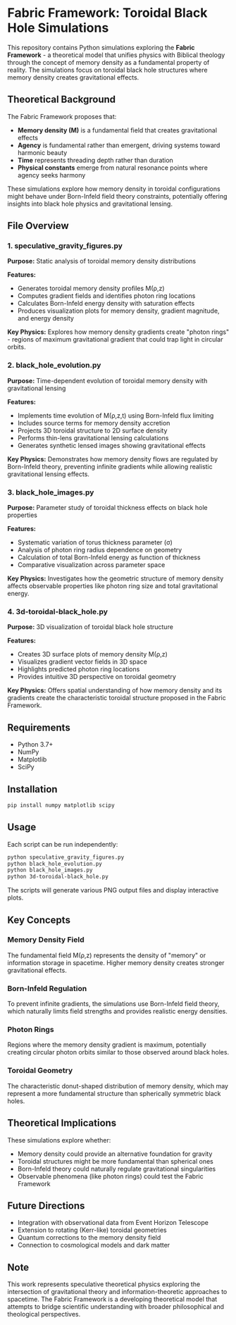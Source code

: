 # Fabric Framework: Toroidal Black Hole Simulations

This repository contains Python simulations exploring the **Fabric Framework** - a theoretical model that unifies physics with Biblical theology through the concept of memory density as a fundamental property of reality. The simulations focus on toroidal black hole structures where memory density creates gravitational effects.

## Theoretical Background

The Fabric Framework proposes that:

- **Memory density (M)** is a fundamental field that creates gravitational effects
- **Agency** is fundamental rather than emergent, driving systems toward harmonic beauty
- **Time** represents threading depth rather than duration
- **Physical constants** emerge from natural resonance points where agency seeks harmony

These simulations explore how memory density in toroidal configurations might behave under Born-Infeld field theory constraints, potentially offering insights into black hole physics and gravitational lensing.

## File Overview

### 1. speculative_gravity_figures.py

**Purpose:** Static analysis of toroidal memory density distributions

**Features:**
- Generates toroidal memory density profiles M(ρ,z)
- Computes gradient fields and identifies photon ring locations
- Calculates Born-Infeld energy density with saturation effects
- Produces visualization plots for memory density, gradient magnitude, and energy density

**Key Physics:** Explores how memory density gradients create "photon rings" - regions of maximum gravitational gradient that could trap light in circular orbits.

### 2. black_hole_evolution.py

**Purpose:** Time-dependent evolution of toroidal memory density with gravitational lensing

**Features:**
- Implements time evolution of M(ρ,z,t) using Born-Infeld flux limiting
- Includes source terms for memory density accretion
- Projects 3D toroidal structure to 2D surface density
- Performs thin-lens gravitational lensing calculations
- Generates synthetic lensed images showing gravitational effects

**Key Physics:** Demonstrates how memory density flows are regulated by Born-Infeld theory, preventing infinite gradients while allowing realistic gravitational lensing effects.

### 3. black_hole_images.py

**Purpose:** Parameter study of toroidal thickness effects on black hole properties

**Features:**
- Systematic variation of torus thickness parameter (σ)
- Analysis of photon ring radius dependence on geometry
- Calculation of total Born-Infeld energy as function of thickness
- Comparative visualization across parameter space

**Key Physics:** Investigates how the geometric structure of memory density affects observable properties like photon ring size and total gravitational energy.

### 4. 3d-toroidal-black_hole.py

**Purpose:** 3D visualization of toroidal black hole structure

**Features:**
- Creates 3D surface plots of memory density M(ρ,z)
- Visualizes gradient vector fields in 3D space
- Highlights predicted photon ring locations
- Provides intuitive 3D perspective on toroidal geometry

**Key Physics:** Offers spatial understanding of how memory density and its gradients create the characteristic toroidal structure proposed in the Fabric Framework.

## Requirements

- Python 3.7+
- NumPy
- Matplotlib
- SciPy

## Installation

```bash
pip install numpy matplotlib scipy
```

## Usage

Each script can be run independently:

```bash
python speculative_gravity_figures.py
python black_hole_evolution.py
python black_hole_images.py
python 3d-toroidal-black_hole.py
```

The scripts will generate various PNG output files and display interactive plots.

## Key Concepts

### Memory Density Field

The fundamental field M(ρ,z) represents the density of "memory" or information storage in spacetime. Higher memory density creates stronger gravitational effects.

### Born-Infeld Regulation

To prevent infinite gradients, the simulations use Born-Infeld field theory, which naturally limits field strengths and provides realistic energy densities.

### Photon Rings

Regions where the memory density gradient is maximum, potentially creating circular photon orbits similar to those observed around black holes.

### Toroidal Geometry

The characteristic donut-shaped distribution of memory density, which may represent a more fundamental structure than spherically symmetric black holes.

## Theoretical Implications

These simulations explore whether:

- Memory density could provide an alternative foundation for gravity
- Toroidal structures might be more fundamental than spherical ones
- Born-Infeld theory could naturally regulate gravitational singularities
- Observable phenomena (like photon rings) could test the Fabric Framework

## Future Directions

- Integration with observational data from Event Horizon Telescope
- Extension to rotating (Kerr-like) toroidal geometries
- Quantum corrections to the memory density field
- Connection to cosmological models and dark matter

## Note

This work represents speculative theoretical physics exploring the intersection of gravitational theory and information-theoretic approaches to spacetime. The Fabric Framework is a developing theoretical model that attempts to bridge scientific understanding with broader philosophical and theological perspectives.